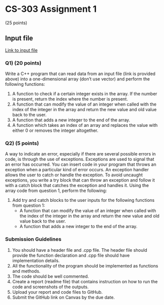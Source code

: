# CS-303 Assignment 1

(25 points)

## Input file

[Link to input file](https://app.box.com/s/o1n0hrmq095v8kvqzdnuideary1e8j2j)

### Q1) (20 points)

Write a C++ program that can read data from an input file (link is provided
above) into a one-dimensional array (don’t use vector) and perform the following
functions:

1. A function to check if a certain integer exists in the array. If the number
   is present, return the index where the number is present.
2. A function that can modify the value of an integer when called with the index
   of the integer in the array and return the new value and old value back to
   the user.
3. A function that adds a new integer to the end of the array.
4. A function which takes an index of an array and replaces the value with
   either 0 or removes the integer altogether.

### Q2) (5 points)

A way to indicate an error, especially if there are several possible errors in
code, is through the use of exceptions. Exceptions are used to signal that an
error has occurred. You can insert code in your program that throws an exception
when a particular kind of error occurs. An exception handler allows the user to
catch or handle the exception. To avoid uncaught exceptions, you write a try
block that can throw an exception and follow it with a catch block that catches
the exception and handles it. Using the array code from question 1, perform the
following:

1. Add try and catch blocks to the user inputs for the following functions from
   question 1:
   - A function that can modify the value of an integer when called with the
     index of the integer in the array and return the new value and old value
     back to the user.
   - A function that adds a new integer to the end of the array.

### Submission Guidelines

1. You should have a header file and .cpp file. The header file should provide
   the function declaration and .cpp file should have implementation details.
2. All the functionality of the program should be implemented as functions and methods.
3. The code should be well commented.
4. Create a report (readme file) that contains instruction on how to run the
   code and screenshots of the outputs.
5. Upload your report and code files to GitHub.
6. Submit the GitHub link on Canvas by the due date.
